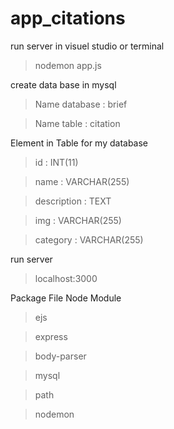 # app_citations
run server in visuel studio or terminal
> nodemon app.js

create data base in mysql
> Name database : brief

> Name table : citation

Element in Table for my database
> id            : INT(11)

> name          : VARCHAR(255)

> description   : TEXT

> img           :  VARCHAR(255)

> category      : VARCHAR(255)

run server 
> localhost:3000

Package File Node Module
> ejs

> express

> body-parser

> mysql

> path

> nodemon
